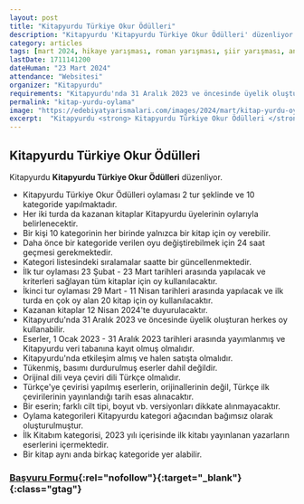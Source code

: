 ```yaml
---
layout: post
title: "Kitapyurdu Türkiye Okur Ödülleri"
description: "Kitapyurdu 'Kitapyurdu Türkiye Okur Ödülleri' düzenliyor."
category: articles
tags: [mart 2024, hikaye yarışması, roman yarışması, şiir yarışması, anı yarışması, genel]
lastDate: 1711141200
dateHuman: "23 Mart 2024"
attendance: "Websitesi"
organizer: "Kitapyurdu"
requirements: "Kitapyurdu'nda 31 Aralık 2023 ve öncesinde üyelik oluşturan herkes oy kullanabilir."
permalink: "kitap-yurdu-oylama"
image: "https://edebiyatyarismalari.com/images/2024/mart/kitap-yurdu-oylama.jpg"
excerpt:  "Kitapyurdu <strong> Kitapyurdu Türkiye Okur Ödülleri </strong> düzenliyor."
---
```


## Kitapyurdu Türkiye Okur Ödülleri
Kitapyurdu **Kitapyurdu Türkiye Okur Ödülleri** düzenliyor.  

- Kitapyurdu Türkiye Okur Ödülleri oylaması 2 tur şeklinde ve 10 kategoride yapılmaktadır.
- Her iki turda da kazanan kitaplar Kitapyurdu üyelerinin oylarıyla belirlenecektir.
- Bir kişi 10 kategorinin her birinde yalnızca bir kitap için oy verebilir.
- Daha önce bir kategoride verilen oyu değiştirebilmek için 24 saat geçmesi gerekmektedir.
- Kategori listesindeki sıralamalar saatte bir güncellenmektedir.
- İlk tur oylaması 23 Şubat - 23 Mart tarihleri arasında yapılacak ve kriterleri sağlayan tüm kitaplar için oy kullanılacaktır.
- İkinci tur oylaması 29 Mart - 11 Nisan tarihleri arasında yapılacak ve ilk turda en çok oy alan 20 kitap için oy kullanılacaktır.
- Kazanan kitaplar 12 Nisan 2024'te duyurulacaktır.
- Kitapyurdu'nda 31 Aralık 2023 ve öncesinde üyelik oluşturan herkes oy kullanabilir.
- Eserler, 1 Ocak 2023 - 31 Aralık 2023 tarihleri arasında yayımlanmış ve Kitapyurdu veri tabanına kayıt olmuş olmalıdır.
- Kitapyurdu'nda etkileşim almış ve halen satışta olmalıdır.
- Tükenmiş, basımı durdurulmuş eserler dahil değildir.
- Orijinal dili veya çeviri dili Türkçe olmalıdır.
- Türkçe'ye çevirisi yapılmış eserlerin, orijinallerinin değil, Türkçe ilk çevirilerinin yayınlandığı tarih esas alınacaktır.
- Bir eserin; farklı cilt tipi, boyut vb. versiyonları dikkate alınmayacaktır.
- Oylama kategorileri Kitapyurdu kategori ağacından bağımsız olarak oluşturulmuştur.
- İlk Kitabım kategorisi, 2023 yılı içerisinde ilk kitabı yayınlanan yazarların eserlerini içermektedir.
- Bir kitap aynı anda birkaç kategoride yer alabilir.


### [Başvuru Formu](https://www.kitapyurdu.com/index.php?route=information%2Finformation&information_id=38&is_link=1&fbclid=IwAR1GhOiooJ48BDEHE1WbfQ3pvs72d6jSl0ThglIlqsIUYSHX8E7oEYxTOPc/?ref=edebiyatyarismalari.com){:rel="nofollow"}{:target="_blank"}{:class="gtag"}